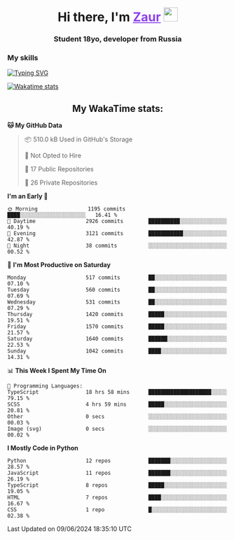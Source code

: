<h1 align="center">
    Hi there, I'm 
    <a href="https://t.me/skyguy" target="_blank" style="color: #8C43EA">Zaur</a>
    <img src="https://github.com/blackcater/blackcater/raw/main/images/Hi.gif" height="32">
</h1>

<h3 align="center">
    Student 18yo, developer from Russia
</h3>  

### **My skills**
[![Typing SVG](https://readme-typing-svg.herokuapp.com?font=Oxanium&duration=3000&pause=1500&color=8C43EA&height=30&lines=Python:+FastAPI,+Flask,+Aiogram,+Telethon;SQL:+PostgreSQL,+SQLite;JavaScript/TypeScript:+React.js;HTML+(PUG),+CSS+(SCSS))](https://git.io/typing-svg)

[![Wakatime stats](https://github-readme-stats.vercel.app/api/wakatime?username=skyguy&hide_title=true&show_icons=true&title_color=8C43EA&icon_color=BE57EA&bg_color=30,191919,341b56&text_color=B1B1B1&border_radius=10&hide_border=true)](https://github.com/anuraghazra/github-readme-stats)


<h2 align="center"> My WakaTime stats: </h2>

<!--START_SECTION:waka-->
**🐱 My GitHub Data** 

> 📦 510.0 kB Used in GitHub's Storage 
 > 
> 🚫 Not Opted to Hire
 > 
> 📜 17 Public Repositories 
 > 
> 🔑 26 Private Repositories 
 > 
**I'm an Early 🐤** 

```text
🌞 Morning                1195 commits        ████░░░░░░░░░░░░░░░░░░░░░   16.41 % 
🌆 Daytime                2926 commits        ██████████░░░░░░░░░░░░░░░   40.19 % 
🌃 Evening                3121 commits        ███████████░░░░░░░░░░░░░░   42.87 % 
🌙 Night                  38 commits          ░░░░░░░░░░░░░░░░░░░░░░░░░   00.52 % 
```
📅 **I'm Most Productive on Saturday** 

```text
Monday                   517 commits         ██░░░░░░░░░░░░░░░░░░░░░░░   07.10 % 
Tuesday                  560 commits         ██░░░░░░░░░░░░░░░░░░░░░░░   07.69 % 
Wednesday                531 commits         ██░░░░░░░░░░░░░░░░░░░░░░░   07.29 % 
Thursday                 1420 commits        █████░░░░░░░░░░░░░░░░░░░░   19.51 % 
Friday                   1570 commits        █████░░░░░░░░░░░░░░░░░░░░   21.57 % 
Saturday                 1640 commits        ██████░░░░░░░░░░░░░░░░░░░   22.53 % 
Sunday                   1042 commits        ████░░░░░░░░░░░░░░░░░░░░░   14.31 % 
```


📊 **This Week I Spent My Time On** 

```text
💬 Programming Languages: 
TypeScript               18 hrs 58 mins      ████████████████████░░░░░   79.15 % 
SCSS                     4 hrs 59 mins       █████░░░░░░░░░░░░░░░░░░░░   20.81 % 
Other                    0 secs              ░░░░░░░░░░░░░░░░░░░░░░░░░   00.03 % 
Image (svg)              0 secs              ░░░░░░░░░░░░░░░░░░░░░░░░░   00.02 % 
```

**I Mostly Code in Python** 

```text
Python                   12 repos            ███████░░░░░░░░░░░░░░░░░░   28.57 % 
JavaScript               11 repos            ███████░░░░░░░░░░░░░░░░░░   26.19 % 
TypeScript               8 repos             █████░░░░░░░░░░░░░░░░░░░░   19.05 % 
HTML                     7 repos             ████░░░░░░░░░░░░░░░░░░░░░   16.67 % 
CSS                      1 repo              █░░░░░░░░░░░░░░░░░░░░░░░░   02.38 % 
```




 Last Updated on 09/06/2024 18:35:10 UTC
<!--END_SECTION:waka-->
